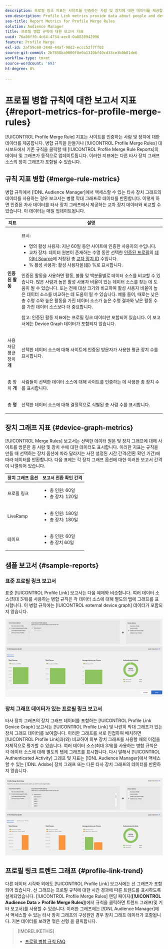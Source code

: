 ```yaml
---
description: 프로필 링크 지표는 사이트를 인증하는 사람 및 장치에 대한 데이터를 제공합니다. 프로필 링크의 데이터 및 그래프는 병합 규칙을 생성하거나 프로필 병합 규칙 대시보드에서 기존 규칙을 클릭할 때 동적으로 업데이트됩니다. 이러한 지표에는 다른 타사 장치 그래프 소스의 장치 그래프가 포함될 수 있습니다.
seo-description: Profile Link metrics provide data about people and devices that authenticate to your site. The data and graphs in Profile Link update dynamically as you create a merge rules or when you click an existing rule from the Profile Merge Rules dashboard. These metrics can include device graph from other third-party device graph sources.
seo-title: Report Metrics for Profile Merge Rules
solution: Audience Manager
title: 프로필 병합 규칙에 대한 보고서 지표
uuid: 76a86ff0-4c64-4734-aec0-0a8828942096
feature: Profile Merge
exl-id: 2af59c60-2448-44af-90d2-eccc52f7ff02
source-git-commit: 2b7858ba9000f0e0a1310bf40cd33ce3b0b01de6
workflow-type: tm+mt
source-wordcount: '693'
ht-degree: 0%

---
```


# 프로필 병합 규칙에 대한 보고서 지표 {#report-metrics-for-profile-merge-rules}

[!UICONTROL Profile Merge Rule] 지표는 사이트를 인증하는 사람 및 장치에 대한 데이터를 제공합니다. 병합 규칙을 만들거나 [!UICONTROL Profile Merge Rules] 대시보드에서 기존 규칙을 클릭할 때 [!UICONTROL Profile Merge Rule Reports]의 데이터 및 그래프가 동적으로 업데이트됩니다. 이러한 지표에는 다른 타사 장치 그래프 소스의 장치 그래프가 포함될 수 있습니다.

## 규칙 지표 병합 {#merge-rule-metrics}

병합 규칙에서 [!DNL Audience Manager]에서 액세스할 수 있는 타사 장치 그래프의 데이터를 사용하는 경우 보고서는 병렬 막대 그래프로 데이터를 반환합니다. 이렇게 하면 인증된 자사 데이터를 타사 장치 그래프에서 제공하는 교차 장치 데이터와 비교할 수 있습니다. 이 데이터는 매일 업데이트됩니다.

<table id="table_A7FB2F9804F84AC8A6DD05C0E6EE7555"> 
 <thead> 
  <tr> 
   <th colname="col1" class="entry"> 지표 </th> 
   <th colname="col2" class="entry"> 설명 </th> 
  </tr> 
 </thead>
 <tbody> 
  <tr> 
   <td colname="col1"> <p> <b><span class="wintitle"> 인증된 활동</span></b> </p> </td> 
   <td colname="col2"> <p>표시: </p> 
    <ul id="ul_7F7373919A4A49028EF4BF7B28D9F8E9"> 
     <li id="li_FE2F93C496D64ED8928B3E522C9585EA"> <span class="wintitle">명의 활성 사용자</span>: 지난 60일 동안 사이트에 인증한 사용자의 수입니다. </li> 
     <li id="li_60CFD26EE68B442683C0ED5FED1A79C8"> <span class="wintitle"> 교차 장치</span>: 데이터 원본이 존재하는 수명 동안 선택한 <a href="merge-rule-definitions.md"> 인증된 프로필</a>의 <a href="https://experienceleague.adobe.com/docs/audience-manager/user-guide/features/data-sources/manage-datasources.html"> 데이터 Source</a>에 저장된 총 <a href="merge-rules-start.md#create-data-source"> 교차 장치 ID</a> 수입니다. </li> 
     <li id="li_F2F07B6A326C4A18B79A0CF2C47D9677"> <span class="wintitle"> % 활성 사용자</span>: <span class="wintitle"> 활성 사용자</span>을(를) %로 표시합니다. </li> 
    </ul> <p> <span class="wintitle"> 인증된 활동</span>을 사용하면 활동, 볼륨 및 백분율별로 데이터 소스를 비교할 수 있습니다. 많은 사람과 높은 활성 사용자 비율이 있는 데이터 소스를 찾는 데 도움이 될 수 있습니다. 또는 전체 대상 크기와 비교하여 활성 사용자 비율이 높은 데이터 소스를 비교하는 데 도움이 될 수 있습니다. 예를 들어, 때로는 낮은 총 수명 수와 높은 활동을 가진 데이터 소스가 높은 수명 결과와 낮은 활동 수를 가진 데이터 소스보다 더 중요합니다. </p> <p> <p>참고: <span class="wintitle"> 인증된 활동</span> 지표에는 <span class="wintitle"> 프로필 링크</span> 데이터만 포함되어 있습니다. 이 보고서에는 <span class="wintitle"> Device Graph</span> 데이터가 포함되지 않습니다. </p> </p> </td> 
  </tr> 
  <tr> 
   <td colname="col1"> <p> 사용자당 평균 장치 <b><span class="wintitle">개</span></b> </p> </td> 
   <td colname="col2"> <p> 선택한 데이터 소스에 대해 사이트에 인증된 방문자가 사용한 평균 장치 수를 표시합니다. </p> </td> 
  </tr> 
  <tr> 
   <td colname="col1"> <p> 총 장치 <b><span class="wintitle">개</span></b> </p> </td> 
   <td colname="col2"> <p>사람들이 선택한 데이터 소스에 대해 사이트를 인증하는 데 사용한 총 장치 수를 표시합니다. </p> </td> 
  </tr> 
  <tr> 
   <td colname="col1"> <p> 총 <b><span class="wintitle">명</span></b> </p> </td> 
   <td colname="col2"> <p>선택한 데이터 소스에 대해 결정적으로 식별된 총 사람 수를 표시합니다. </p> </td> 
  </tr> 
 </tbody> 
</table>

## 장치 그래프 지표 {#device-graph-metrics}

[!UICONTROL Merge Rules] 보고서는 선택한 데이터 원본 및 장치 그래프에 대해 사이트를 방문한 총 사람 및 장치 수에 대한 데이터도 표시합니다. 이러한 지표는 규칙을 만들 때 선택하는 장치 옵션에 따라 달라지는 사전 설정된 시간 간격(전환 확인 기간)에 따라 데이터를 반환합니다. 다음 표에는 각 장치 그래프 옵션에 대한 이러한 보고서 간격이 나열되어 있습니다.

<table id="table_038983EBC71F4A55BBCA99212AC5DEE6"> 
 <thead> 
  <tr> 
   <th colname="col1" class="entry"> 장치 그래프 옵션 </th> 
   <th colname="col2" class="entry"> 보고서 전환 확인 간격 </th> 
  </tr>
 </thead>
 <tbody> 
  <tr> 
   <td colname="col1"> <p><span class="wintitle"> 프로필 링크</span> </p> </td> 
   <td colname="col2"> <p> 
     <ul id="ul_B2FF2341573840549FFB96579F537082"> 
      <li id="li_B37323C2F2434F41B407500AC5C15447">총 인원: 60일 </li> 
      <li id="li_08D911224A60418BBB3CFB4E70CE73D4">총 장치: 120일 </li> 
     </ul> </p> </td> 
  </tr> 
  <tr> 
   <td colname="col1"> <p><span class="wintitle"> LiveRamp</span> </p> </td> 
   <td colname="col2"> <p> 
     <ul id="ul_2772F3AD7E1440789B635794ECDE8DFB"> 
      <li id="li_1432363829D64615B1D349A3722D6268">총 인원: 180일 </li> 
      <li id="li_D5C0E3CE92524B54BBD36C73A326292B">총 장치: 180일 </li> 
     </ul> </p> </td> 
  </tr> 
  <tr> 
   <td colname="col1"> <p><span class="wintitle"> 테이프</span> </p> </td> 
   <td colname="col2"> <p> 
     <ul id="ul_274529DB58E6442E95C6AD89BECB1362"> 
      <li id="li_67102211A72A4E47AACFE5E369793C17">총 인원: 60일 </li> 
      <li id="li_3E8F3DA6A7B5487895A626674DA363A5">총 장치 60일 </li> 
     </ul> </p> </td> 
  </tr> 
 </tbody> 
</table>

## 샘플 보고서 {#sample-reports}

### 표준 프로필 링크 보고서

표준 [!UICONTROL Profile Link] 보고서는 다음 예제와 비슷합니다. 여러 데이터 소스(최대 3개)를 사용하는 병합 규칙은 각 데이터 소스에 대해 별도의 탭에 그래프를 표시합니다. 이 병합 규칙에는 [!UICONTROL external device graph] 데이터가 포함되지 않습니다.

![](assets/profile-link-metrics.png)

### 장치 그래프 데이터가 있는 프로필 링크 보고서

타사 장치 그래프의 장치 그래프 데이터를 포함하는 [!UICONTROL Profile Link Device Graph] 보고서는 [!UICONTROL Profile Link] 및 나란히 막대 그래프가 있는 장치 그래프 데이터를 보여줍니다. 이러한 그래프를 서로 인접하여 배치하면 [!UICONTROL Profile Link]과(와) 비교하여 외부 장치 그래프를 사용할 때의 이점을 자체적으로 평가할 수 있습니다. 여러 데이터 소스(최대 3개)를 사용하는 병합 규칙은 각 데이터 소스에 대해 별도의 탭에 그래프를 표시합니다. 다시 말해서 [!UICONTROL Authenticated Activity] 그래프 및 지표는 [!DNL Audience Manager]에서 액세스할 수 있는 [!DNL Adobe] 장치 그래프 또는 다른 타사 장치 그래프의 데이터를 반환하지 않습니다.

![](assets/profile-link-graph.png)

## 프로필 링크 트렌드 그래프 {#profile-link-trend}

다른 데이터 시각화 외에도 [!UICONTROL Profile Link] 보고서에는 선 그래프가 포함되어 있습니다. 선 그래프는 프로필 규칙에 대한 시간 경과에 따른 트렌드를 표시하도록 설계되었습니다. [!UICONTROL Profile Merge Rules] 랜딩 페이지(**[!UICONTROL Audience Data > Profile Merge Rules]**)에서 규칙을 클릭하면 트렌드 그래프(및 기타 보고서)를 사용할 수 있습니다. 이러한 그래프에는 [!DNL Audience Manager]에서 액세스할 수 있는 타사 장치 그래프의 구성원인 경우 장치 그래프 데이터가 포함됩니다. 기본 데이터를 보려면 꺾은 선형 을 클릭합니다.

>[!MORELIKETHIS]
>
>* [프로필 병합 규칙 FAQ](../../faq/faq-profile-merge.md)
